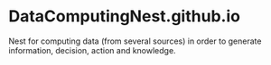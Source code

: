 # DataComputingNest.github.io
Nest for computing data (from several sources) in order to generate information, decision, action and knowledge.
